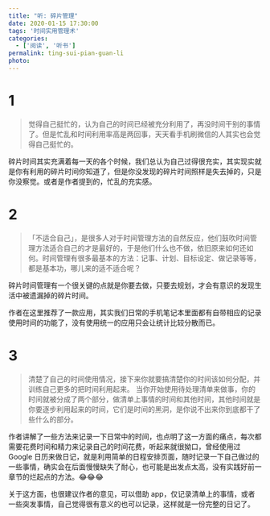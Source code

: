 ```yaml
---
title: "听: 碎片管理"
date: 2020-01-15 17:30:00
tags: '时间实用管理术'
categories:
  - ['阅读', '听书']
permalink: ting-sui-pian-guan-li
photo:
---
```


# 1

> 觉得自己挺忙的，认为自己的时间已经被充分利用了，再没时间干别的事情了。但是忙乱和时间利用率高是两回事，天天看手机刷微信的人其实也会觉得自己挺忙的。

碎片时间其实充满着每一天的各个时候，我们总认为自己过得很充实，其实现实就是你有利用的碎片时间你知道了，但是你没发现的碎片时间照样是失去掉的，只是你没察觉。或者是作者提到的，忙乱的充实感。

<!-- more -->

# 2

> 「不适合自己」，是很多人对于时间管理方法的自然反应，他们鼓吹时间管理方法适合自己的才是最好的，于是他们什么也不做，依旧原来如何还如何。时间管理有很多最基本的方法：记事、计划、目标设定、做记录等等，都是基本功，哪儿来的适不适合呢？

碎片时间管理有一个很关键的点就是你要去做，只要去规划，才会有意识的发现生活中被遗漏掉的碎片时间。

作者在这里推荐了一款应用，其实我们日常的手机笔记本里面都有自带相应的记录使用时间的功能了，没有使用统一的应用只会让统计比较分散而已。

# 3

> 清楚了自己的时间使用情况，接下来你就要搞清楚你的时间该如何分配，并训练自己更多的把时间利用起来。
> 当你开始使用待处理清单来做事，你的时间就被分成了两个部分，做清单上事情的时间和其他时间，其他时间就是你要逐步利用起来的时间，它们是时间的黑洞，是你说不出来你到底都干了些什么的部分。

作者讲解了一些方法来记录一下日常中的时间，也点明了这一方面的痛点，每次都需要花费时间和精力来记录自己的时间花费，听起来就很拗口，曾经使用过 Google 日历来做日记，就是利用简单的日程安排页面，随时记录一下自己做过的一些事情，确实会在后面慢慢缺失了耐心，也可能是出发点太高，没有实践好前一章节的烂起点的方法。:joy::joy::joy:

关于这方面，也很建议作者的意见，可以借助 app，仅记录清单上的事情，或者一些突发事情，自己觉得很有意义的也可以记录，这样就是一份完整的日记了。
